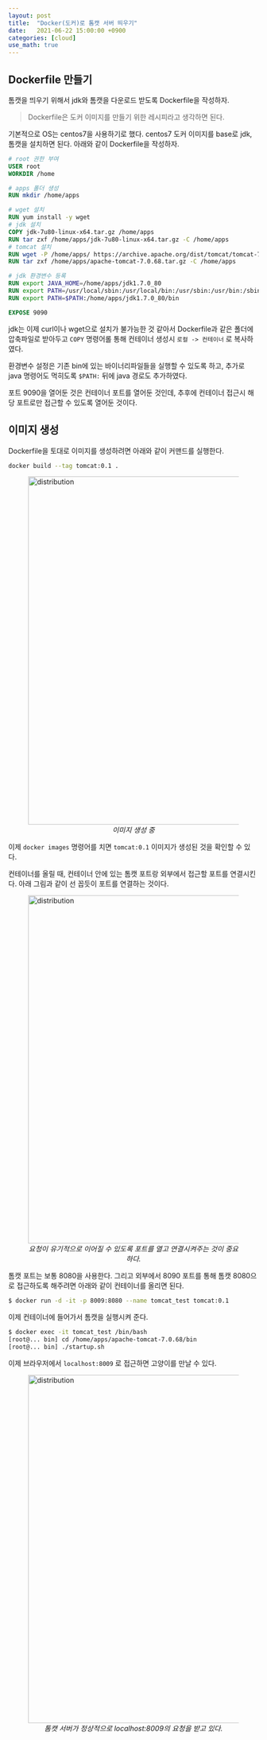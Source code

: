 ```yaml
---
layout: post
title:  "Docker(도커)로 톰캣 서버 띄우기"
date:   2021-06-22 15:00:00 +0900
categories: [cloud]
use_math: true
---
```


## Dockerfile 만들기

톰캣을 띄우기 위해서 jdk와 톰캣을 다운로드 받도록 Dockerfile을 작성하자.

> Dockerfile은 도커 이미지를 만들기 위한 레시피라고 생각하면 된다.

기본적으로 OS는 centos7을 사용하기로 했다. centos7 도커 이미지를 base로 jdk, 톰캣을 설치하면 된다. 아래와 같이 Dockerfile을 작성하자.

```Dockerfile
# root 권한 부여
USER root
WORKDIR /home

# apps 폴더 생성
RUN mkdir /home/apps

# wget 설치
RUN yum install -y wget
# jdk 설치
COPY jdk-7u80-linux-x64.tar.gz /home/apps
RUN tar zxf /home/apps/jdk-7u80-linux-x64.tar.gz -C /home/apps
# tomcat 설치
RUN wget -P /home/apps/ https://archive.apache.org/dist/tomcat/tomcat-7/v7.0.68/bin/apache-tomcat-7.0.68.tar.gz
RUN tar zxf /home/apps/apache-tomcat-7.0.68.tar.gz -C /home/apps

# jdk 환경변수 등록
RUN export JAVA_HOME=/home/apps/jdk1.7.0_80
RUN export PATH=/usr/local/sbin:/usr/local/bin:/usr/sbin:/usr/bin:/sbin:/bin
RUN export PATH=$PATH:/home/apps/jdk1.7.0_80/bin

EXPOSE 9090
```

jdk는 이제 curl이나 wget으로 설치가 불가능한 것 같아서 Dockerfile과 같은 폴더에 압축파일로 받아두고 `COPY` 명령어롤 통해 컨테이너 생성시 `로컬 -> 컨테이너` 로 복사하였다. 

환경변수 설정은 기존 bin에 있는 바이너리파일들을 실행할 수 있도록 하고, 추가로 java 명령어도 먹히도록 `$PATH:` 뒤에 java 경로도 추가하였다.

포트 9090을 열어둔 것은 컨테이너 포트를 열어둔 것인데, 추후에 컨테이너 접근시 해당 포트로만 접근할 수 있도록 열어둔 것이다.

## 이미지 생성

Dockerfile을 토대로 이미지를 생성하려면 아래와 같이 커맨드를 실행한다.

```bash
docker build --tag tomcat:0.1 .
```

<figure>
  <img src="https://raw.githubusercontent.com/jsstar522/jsstar522.github.io/master/static/img/_posts/20210622/6.png" alt="distribution" style="display:block; width:700px; margin: 0 auto;"/>
  <center><em>이미지 생성 중</em></center>
</figure>

이제 `docker images` 명령어를 치면 `tomcat:0.1` 이미지가 생성된 것을 확인할 수 있다.

컨테이너를 올릴 때, 컨테이너 안에 있는 톰캣 포트랑 외부에서 접근할 포트를 연결시킨다. 아래 그림과 같이 선 꼽듯이 포트를 연결하는 것이다.

<figure>
  <img src="https://raw.githubusercontent.com/jsstar522/jsstar522.github.io/master/static/img/_posts/20210622/7.png" alt="distribution" style="display:block; width:700px; margin: 0 auto;"/>
  <center><em>요청이 유기적으로 이어질 수 있도록 포트를 열고 연결시켜주는 것이 중요하다.</em></center>
</figure>

톰캣 포트는 보통 8080을 사용한다. 그리고 외부에서 8090 포트를 통해 톰캣 8080으로 접근하도록 해주려면 아래와 같이 컨테이너를 올리면 된다. 

```bash
$ docker run -d -it -p 8009:8080 --name tomcat_test tomcat:0.1 
```

이제 컨테이너에 들어가서 톰캣을 실행시켜 준다.

```bash
$ docker exec -it tomcat_test /bin/bash
[root@... bin] cd /home/apps/apache-tomcat-7.0.68/bin
[root@... bin] ./startup.sh
```

이제 브라우저에서 `localhost:8009` 로 접근하면 고양이를 만날 수 있다.

<figure>
  <img src="https://raw.githubusercontent.com/jsstar522/jsstar522.github.io/master/static/img/_posts/20210622/8.png" alt="distribution" style="display:block; width:700px; margin: 0 auto;"/>
  <center><em>톰캣 서버가 정상적으로 localhost:8009의 요청을 받고 있다.</em></center>
</figure>

